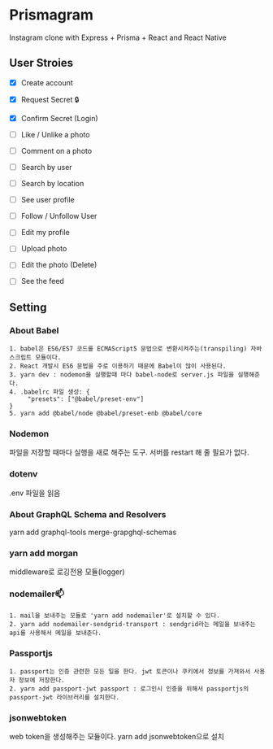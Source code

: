 # Prismagram

Instagram clone with Express + Prisma + React and React Native

## User Stroies

- [x] Create account 
- [x] Request Secret 🔒
- [x] Confirm Secret (Login)
- [ ] Like / Unlike a photo
- [ ] Comment on a photo
- [ ] Search by user
- [ ] Search by location
- [ ] See user profile
- [ ] Follow / Unfollow User
- [ ] Edit my profile
- [ ] Upload photo
- [ ] Edit the photo (Delete)
- [ ] See the feed


## Setting
### About Babel
    1. babel은 ES6/ES7 코드를 ECMAScript5 문법으로 변환시켜주는(transpiling) 자바스크립트 모듈이다. 
    2. React 개발시 ES6 문법을 주로 이용하기 때문에 Babel이 많이 사용된다. 
    3. yarn dev : nodemon을 실행할때 마다 babel-node로 server.js 파일을 실행해준다.
    4. .babelrc 파일 생성: {
         "presets": ["@babel/preset-env"]
    } 
    5. yarn add @babel/node @babel/preset-enb @babel/core

### Nodemon

파일을 저장할 때마다 실행을 새로 해주는 도구. 
서버를 restart 해 줄 필요가 없다.

### dotenv

.env 파일을 읽음

### About GraphQL Schema and Resolvers

yarn add graphql-tools merge-grapghql-schemas 

### yarn add morgan

middleware로 로깅전용 모듈(logger)

### nodemailer📫

    1. mail을 보내주는 모듈로 'yarn add nodemailer'로 설치할 수 있다.
    2. yarn add nodemailer-sendgrid-transport : sendgrid라는 메일을 보내주는 api를 사용해서 메일을 보내준다. 

### Passportjs

    1. passport는 인증 관련한 모든 일을 한다. jwt 토큰이나 쿠키에서 정보를 가져와서 사용자 정보에 저장한다.
    2. yarn add passport-jwt passport : 로그인시 인증을 위해서 passportjs의 passport-jwt 라이브러리를 설치한다.

### jsonwebtoken
    
web token을 생성해주는 모듈이다. yarn add jsonwebtoken으로 설치